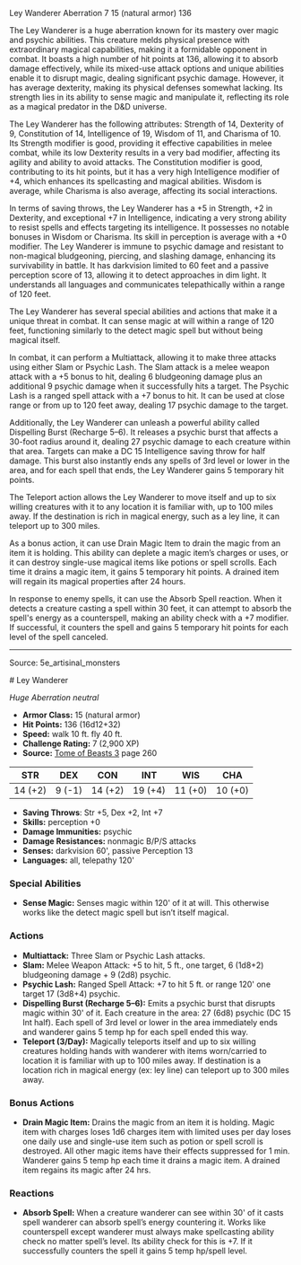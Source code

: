 <MonsterName/>Ley Wanderer</MonsterName>
<CreatureType/>Aberration</CreatureType>
<CR/>7</CR>
<AC/>15 (natural armor)</AC>
<HP/>136</HP>
<summary>The Ley Wanderer is a huge aberration known for its mastery over magic and psychic abilities. This creature melds physical presence with extraordinary magical capabilities, making it a formidable opponent in combat. It boasts a high number of hit points at 136, allowing it to absorb damage effectively, while its mixed-use attack options and unique abilities enable it to disrupt magic, dealing significant psychic damage. However, it has average dexterity, making its physical defenses somewhat lacking. Its strength lies in its ability to sense magic and manipulate it, reflecting its role as a magical predator in the D&D universe.</summary>

<detail>

The Ley Wanderer has the following attributes: Strength of 14, Dexterity of 9, Constitution of 14, Intelligence of 19, Wisdom of 11, and Charisma of 10. Its Strength modifier is good, providing it effective capabilities in melee combat, while its low Dexterity results in a very bad modifier, affecting its agility and ability to avoid attacks. The Constitution modifier is good, contributing to its hit points, but it has a very high Intelligence modifier of +4, which enhances its spellcasting and magical abilities. Wisdom is average, while Charisma is also average, affecting its social interactions.

In terms of saving throws, the Ley Wanderer has a +5 in Strength, +2 in Dexterity, and exceptional +7 in Intelligence, indicating a very strong ability to resist spells and effects targeting its intelligence. It possesses no notable bonuses in Wisdom or Charisma. Its skill in perception is average with a +0 modifier. The Ley Wanderer is immune to psychic damage and resistant to non-magical bludgeoning, piercing, and slashing damage, enhancing its survivability in battle. It has darkvision limited to 60 feet and a passive perception score of 13, allowing it to detect approaches in dim light. It understands all languages and communicates telepathically within a range of 120 feet.

The Ley Wanderer has several special abilities and actions that make it a unique threat in combat. It can sense magic at will within a range of 120 feet, functioning similarly to the detect magic spell but without being magical itself. 

In combat, it can perform a Multiattack, allowing it to make three attacks using either Slam or Psychic Lash. The Slam attack is a melee weapon attack with a +5 bonus to hit, dealing 6 bludgeoning damage plus an additional 9 psychic damage when it successfully hits a target. The Psychic Lash is a ranged spell attack with a +7 bonus to hit. It can be used at close range or from up to 120 feet away, dealing 17 psychic damage to the target. 

Additionally, the Ley Wanderer can unleash a powerful ability called Dispelling Burst (Recharge 5–6). It releases a psychic burst that affects a 30-foot radius around it, dealing 27 psychic damage to each creature within that area. Targets can make a DC 15 Intelligence saving throw for half damage. This burst also instantly ends any spells of 3rd level or lower in the area, and for each spell that ends, the Ley Wanderer gains 5 temporary hit points. 

The Teleport action allows the Ley Wanderer to move itself and up to six willing creatures with it to any location it is familiar with, up to 100 miles away. If the destination is rich in magical energy, such as a ley line, it can teleport up to 300 miles.

As a bonus action, it can use Drain Magic Item to drain the magic from an item it is holding. This ability can deplete a magic item’s charges or uses, or it can destroy single-use magical items like potions or spell scrolls. Each time it drains a magic item, it gains 5 temporary hit points. A drained item will regain its magical properties after 24 hours.

In response to enemy spells, it can use the Absorb Spell reaction. When it detects a creature casting a spell within 30 feet, it can attempt to absorb the spell's energy as a counterspell, making an ability check with a +7 modifier. If successful, it counters the spell and gains 5 temporary hit points for each level of the spell canceled.</detail>



---

Source: 5e_artisinal_monsters

<statblock>
# Ley Wanderer

*Huge* *Aberration* *neutral*

- **Armor Class:** 15 (natural armor)
- **Hit Points:** 136 (16d12+32)
- **Speed:** walk 10 ft. fly 40 ft.
- **Challenge Rating:** 7 (2,900 XP)
- **Source:** [Tome of Beasts 3](https://koboldpress.com/kpstore/product/tome-of-beasts-3-for-5th-edition/) page 260

| STR | DEX | CON | INT | WIS | CHA |
| --- | --- | --- | --- | --- | --- |
| 14 (+2) | 9 (-1) | 14 (+2) | 19 (+4) | 11 (+0) | 10 (+0) |

- **Saving Throws**: Str +5, Dex +2, Int +7
- **Skills:** perception +0
- **Damage Immunities:** psychic
- **Damage Resistances:** nonmagic B/P/S attacks
- **Senses:** darkvision 60', passive Perception 13
- **Languages:** all, telepathy 120'

### Special Abilities

- **Sense Magic:** Senses magic within 120' of it at will. This otherwise works like the detect magic spell but isn’t itself magical.

### Actions

- **Multiattack:** Three Slam or Psychic Lash attacks.
- **Slam:** Melee Weapon Attack: +5 to hit, 5 ft., one target, 6 (1d8+2) bludgeoning damage + 9 (2d8) psychic.
- **Psychic Lash:** Ranged Spell Attack: +7 to hit 5 ft. or range 120' one target 17 (3d8+4) psychic.
- **Dispelling Burst (Recharge 5–6):** Emits a psychic burst that disrupts magic within 30' of it. Each creature in the area: 27 (6d8) psychic (DC 15 Int half). Each spell of 3rd level or lower in the area immediately ends and wanderer gains 5 temp hp for each spell ended this way.
- **Teleport (3/Day):** Magically teleports itself and up to six willing creatures holding hands with wanderer with items worn/carried to location it is familiar with up to 100 miles away. If destination is a location rich in magical energy (ex: ley line) can teleport up to 300 miles away.

### Bonus Actions

- **Drain Magic Item:** Drains the magic from an item it is holding. Magic item with charges loses 1d6 charges item with limited uses per day loses one daily use and single-use item such as potion or spell scroll is destroyed. All other magic items have their effects suppressed for 1 min. Wanderer gains 5 temp hp each time it drains a magic item. A drained item regains its magic after 24 hrs.

### Reactions

- **Absorb Spell:** When a creature wanderer can see within 30' of it casts spell wanderer can absorb spell’s energy countering it. Works like counterspell except wanderer must always make spellcasting ability check no matter spell’s level. Its ability check for this is +7. If it successfully counters the spell it gains 5 temp hp/spell level.


</statblock>



